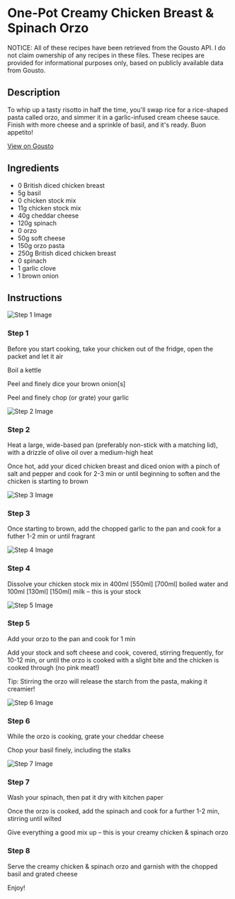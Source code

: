 # One-Pot Creamy Chicken Breast & Spinach Orzo

NOTICE: All of these recipes have been retrieved from the Gousto API. I do not claim ownership of any recipes in these files. These recipes are provided for informational purposes only, based on publicly available data from Gousto.

## Description

To whip up a tasty risotto in half the time, you'll swap rice for a rice-shaped pasta called orzo, and simmer it in a garlic-infused cream cheese sauce. Finish with more cheese and a sprinkle of basil, and it's ready. Buon appetito!

[View on Gousto](https://www.gousto.co.uk/recipes/cookbook/one-pot-creamy-chicken-breast-spinach-orzo)

## Ingredients

- 0 British diced chicken breast
- 5g basil
- 0 chicken stock mix
- 11g chicken stock mix
- 40g cheddar cheese
- 120g spinach
- 0 orzo
- 50g soft cheese 
- 150g orzo pasta
- 250g British diced chicken breast
- 0 spinach
- 1 garlic clove
- 1 brown onion

## Instructions

![Step 1 Image](https://production-media.gousto.co.uk/cms/recipe-step-image/step-2-1681205968248-x200.jpg)

### Step 1

Before you start cooking, take your chicken out of the fridge, open the packet and let it air

Boil a kettle

Peel and finely dice your brown onion[s]

Peel and finely chop (or grate) your garlic

![Step 2 Image](https://production-media.gousto.co.uk/cms/recipe-step-image/step-2-1681813471392-x200.jpg)

### Step 2

Heat a large, wide-based pan (preferably non-stick with a matching lid), with a drizzle of olive oil over a medium-high heat

Once hot, add your diced chicken breast and diced onion with a pinch of salt and pepper and cook for 2-3 min or until beginning to soften and the chicken is starting to brown

![Step 3 Image](https://production-media.gousto.co.uk/cms/recipe-step-image/step-3-1681205991783-x200.jpg)

### Step 3

Once starting to brown, add the chopped garlic to the pan and cook for a futher 1-2 min or until fragrant

![Step 4 Image](https://production-media.gousto.co.uk/cms/recipe-step-image/step-4-1681205931522-x200.jpg)

### Step 4

Dissolve your chicken stock mix in 400ml <span class="text-purple">[550ml]</span> <span class="text-danger">[700ml]</span> boiled water and 100ml <span class="text-purple">[130ml]</span> <span class="text-danger">[150ml]</span> milk – this is your stock

![Step 5 Image](https://production-media.gousto.co.uk/cms/recipe-step-image/step-5-1681205936490-x200.jpg)

### Step 5

Add your orzo to the pan and cook for 1 min

Add your stock and soft cheese and cook, covered, stirring frequently, for 10-12 min, or until the orzo is cooked with a slight bite and the chicken is cooked through (no pink meat!)

Tip: Stirring the orzo will release the starch from the pasta, making it creamier!

![Step 6 Image](https://production-media.gousto.co.uk/cms/recipe-step-image/step-6-1681205952016-x200.jpg)

### Step 6

While the orzo is cooking, grate your cheddar cheese

Chop your basil finely, including the stalks

![Step 7 Image](https://production-media.gousto.co.uk/cms/recipe-step-image/step-7-1681206003323-x200.jpg)

### Step 7

Wash your spinach, then pat it dry with kitchen paper

Once the orzo is cooked, add the spinach and cook for a further 1-2 min, stirring until wilted

Give everything a good mix up – this is your creamy chicken & spinach orzo

### Step 8

Serve the creamy chicken & spinach orzo and garnish with the chopped basil and grated cheese

Enjoy!

